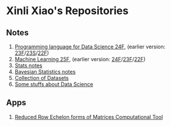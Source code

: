 # Xinli Xiao's Repositories

## Notes

1. [Programming language for Data Science 24F](https://xiaoxl.github.io/pr24), (earlier version: [23F](https://xiaoxl.github.io/pr23f)/[23S](https://xiaoxl.github.io/pr23)/[22F](https://xiaoxl.github.io/pr22))
2. [Machine Learning 25F](https://xiaoxl.github.io/ml25), (earlier version: [24F](https://xiaoxl.github.io/ml24)/[23F](https://xiaoxl.github.io/ml23)/[22F](https://xiaoxl.github.io/ml22))
3. [Stats notes](https://xiaoxl.github.io/stats/)
4. [Bayesian Statistics notes](https://xiaoxl.github.io/bayesian/)
5.  [Collection of Datasets](https://xiaoxl.github.io/Datasets/)
6.  [Some stuffs about Data Science](https://xiaoxl.github.io/tools4ds/)

## Apps

1. [Reduced Row Echelon forms of Matrices Computational Tool](https://xiaoxl-rref-rref-0p6ebo.streamlitapp.com/)